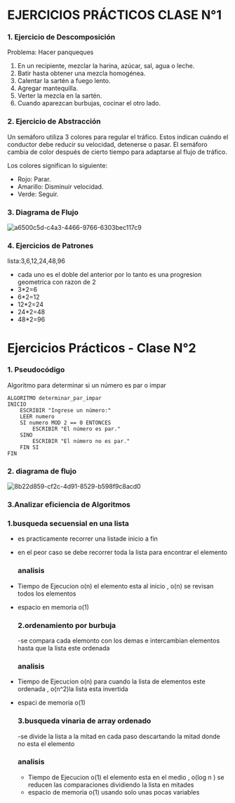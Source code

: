  # EJERCICIOS PRÁCTICOS CLASE N°1

### 1. Ejercicio de Descomposición

Problema: Hacer panqueques

1. En un recipiente, mezclar la harina, azúcar, sal, agua o leche.
2. Batir hasta obtener una mezcla homogénea.
3. Calentar la sartén a fuego lento.
4. Agregar mantequilla.
5. Verter la mezcla en la sartén.
6. Cuando aparezcan burbujas, cocinar el otro lado.


### 2. Ejercicio de Abstracción

Un semáforo utiliza 3 colores para regular el tráfico. Estos indican cuándo el conductor debe reducir su velocidad, detenerse o pasar. El semáforo cambia de color después de cierto tiempo para adaptarse al flujo de tráfico.

Los colores significan lo siguiente:

- Rojo: Parar.
- Amarillo: Disminuir velocidad.
- Verde: Seguir.


### 3. Diagrama de Flujo
![a6500c5d-c4a3-4466-9766-6303bec117c9](https://github.com/user-attachments/assets/027400f7-d19e-4b53-aae9-8514b617abe8)




### 4. Ejercicios de Patrones


lista:3,6,12,24,48,96


- cada uno es el doble del anterior por lo tanto es una progresion geometrica con razon de 2
- 3*2=6
- 6*2=12
- 12*2=24
- 24*2=48
- 48*2=96









# Ejercicios Prácticos - Clase N°2

### 1. Pseudocódigo

Algoritmo para determinar si un número es par o impar

```plaintext
ALGORITMO determinar_par_impar
INICIO
    ESCRIBIR "Ingrese un número:"
    LEER numero
    SI numero MOD 2 == 0 ENTONCES
        ESCRIBIR "El número es par."
    SINO
        ESCRIBIR "El número no es par."
    FIN SI
FIN
  ```
### 2. diagrama de flujo




![8b22d859-cf2c-4d91-8529-b598f9c8acd0](https://github.com/user-attachments/assets/a66c2a55-0185-4e64-a128-af1373bdab45)


### 3.Analizar eficiencia de Algoritmos

### 1.busqueda secuensial en una lista
- es practicamente recorrer una listade inicio a fin
- en el peor caso se debe  recorrer toda la lista para encontrar el elemento
  ### analisis

 
- Tiempo de Ejecucion o(n) el elemento esta al inicio , o(n) se revisan todos los elementos
- espacio en memoria o(1)

  ### 2.ordenamiento por burbuja
  -se compara cada elemonto con los demas e intercambian elementos hasta que la lista este ordenada 
  ### analisis

- Tiempo de Ejecucion o(n) para cuando la lista de elementos este ordenada , o(n^2)la lista esta invertida
- espaci de memoria  o(1)
    

  ### 3.busqueda vinaria de array ordenado
  -se divide la lista a la mitad en cada  paso descartando la mitad donde no esta el elemento
  ### analisis
  - Tiempo de Ejecucion o(1) el elemento esta en el medio , o(log n ) se reducen las comparaciones dividiendo la lista en mitades
  - espacio de memoria o(1) usando solo unas pocas variables 


  
